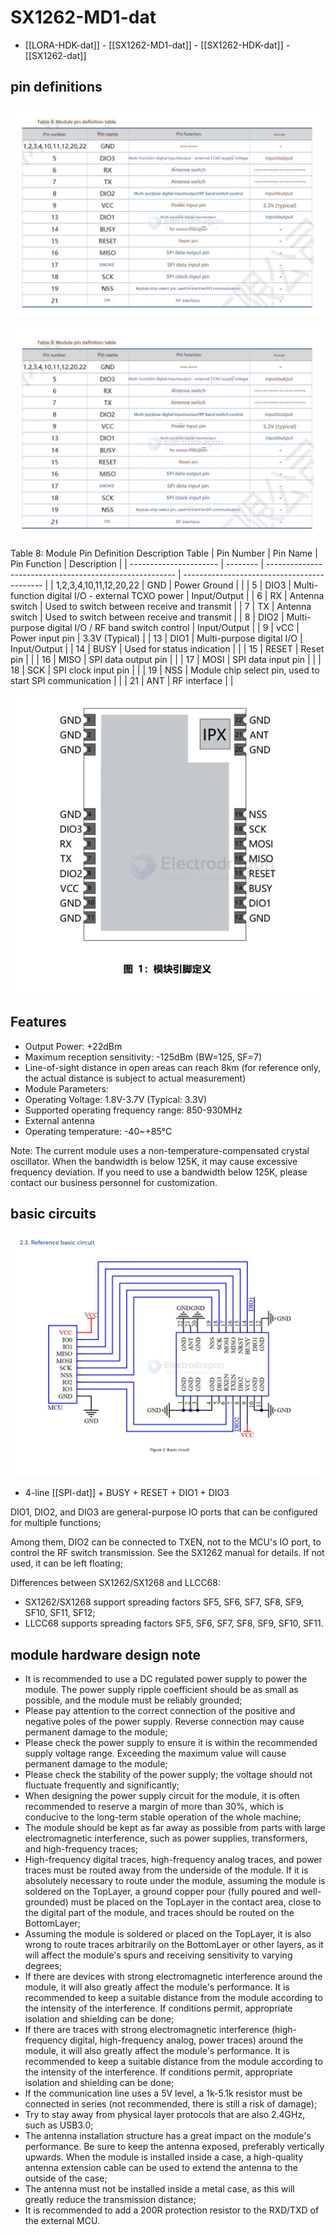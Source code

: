 
# SX1262-MD1-dat

- [[LORA-HDK-dat]] - [[SX1262-MD1-dat]] - [[SX1262-HDK-dat]] - [[SX1262-dat]]

## pin definitions 



![](2025-06-23-17-49-56.png)


![](2025-06-23-17-49-56.png)


Table 8: Module Pin Definition Description Table
| Pin Number             | Pin Name | Pin Function                                            | Description                                 |
| ---------------------- | -------- | ------------------------------------------------------- | ------------------------------------------- |
| 1,2,3,4,10,11,12,20,22 | GND      | Power Ground                                            |                                             |
| 5                      | DIO3     | Multi-function digital I/O - external TCXO power        | Input/Output                                |
| 6                      | RX       | Antenna switch                                          | Used to switch between receive and transmit |
| 7                      | TX       | Antenna switch                                          | Used to switch between receive and transmit |
| 8                      | DIO2     | Multi-purpose digital I/O / RF band switch control      | Input/Output                                |
| 9                      | vCC      | Power input pin                                         | 3.3V (Typical)                              |
| 13                     | DIO1     | Multi-purpose digital I/O                               | Input/Output                                |
| 14                     | BUSY     | Used for status indication                              |                                             |
| 15                     | RESET    | Reset pin                                               |                                             |
| 16                     | MISO     | SPI data output pin                                     |                                             |
| 17                     | MOSI     | SPI data input pin                                      |                                             |
| 18                     | SCK      | SPI clock input pin                                     |                                             |
| 19                     | NSS      | Module chip select pin, used to start SPI communication |                                             |
| 21                     | ANT      | RF interface                                            |                                             |

![](2025-06-23-18-03-13.png)

## Features 

- Output Power: +22dBm
- Maximum reception sensitivity: -125dBm (BW=125, SF=7)
- Line-of-sight distance in open areas can reach 8km (for reference only, the actual distance is subject to actual measurement)
- Module Parameters:
- Operating Voltage: 1.8V-3.7V (Typical: 3.3V)
- Supported operating frequency range: 850-930MHz
- External antenna
- Operating temperature: -40~+85°C
  
Note: The current module uses a non-temperature-compensated crystal oscillator. When the bandwidth is below 125K, it may cause excessive frequency deviation. If you need to use a bandwidth below 125K, please contact our business personnel for customization.


## basic circuits 

![](2025-06-23-18-03-55.png)


- 4-line [[SPI-dat]] + BUSY + RESET + DIO1 + DIO3

DIO1, DIO2, and DIO3 are general-purpose IO ports that can be configured for multiple functions;

Among them, DIO2 can be connected to TXEN, not to the MCU's IO port, to control the RF switch transmission. See the SX1262 manual for details. If not used, it can be left floating;


Differences between SX1262/SX1268 and LLCC68:

- SX1262/SX1268 support spreading factors SF5, SF6, SF7, SF8, SF9, SF10, SF11, SF12;
- LLCC68 supports spreading factors SF5, SF6, SF7, SF8, SF9, SF10, SF11.





## module hardware design note 


- It is recommended to use a DC regulated power supply to power the module. The power supply ripple coefficient should be as small as possible, and the module must be reliably grounded;
- Please pay attention to the correct connection of the positive and negative poles of the power supply. Reverse connection may cause permanent damage to the module;
- Please check the power supply to ensure it is within the recommended supply voltage range. Exceeding the maximum value will cause permanent damage to the module;
- Please check the stability of the power supply; the voltage should not fluctuate frequently and significantly;
- When designing the power supply circuit for the module, it is often recommended to reserve a margin of more than 30%, which is conducive to the long-term stable operation of the whole machine;
- The module should be kept as far away as possible from parts with large electromagnetic interference, such as power supplies, transformers, and high-frequency traces;
- High-frequency digital traces, high-frequency analog traces, and power traces must be routed away from the underside of the module. If it is absolutely necessary to route under the module, assuming the module is soldered on the TopLayer, a ground copper pour (fully poured and well-grounded) must be placed on the TopLayer in the contact area, close to the digital part of the module, and traces should be routed on the BottomLayer;
- Assuming the module is soldered or placed on the TopLayer, it is also wrong to route traces arbitrarily on the BottomLayer or other layers, as it will affect the module's spurs and receiving sensitivity to varying degrees;
- If there are devices with strong electromagnetic interference around the module, it will also greatly affect the module's performance. It is recommended to keep a suitable distance from the module according to the intensity of the interference. If conditions permit, appropriate isolation and shielding can be done;
- If there are traces with strong electromagnetic interference (high-frequency digital, high-frequency analog, power traces) around the module, it will also greatly affect the module's performance. It is recommended to keep a suitable distance from the module according to the intensity of the interference. If conditions permit, appropriate isolation and shielding can be done;
- If the communication line uses a 5V level, a 1k-5.1k resistor must be connected in series (not recommended, there is still a risk of damage);
- Try to stay away from physical layer protocols that are also 2.4GHz, such as USB3.0;
- The antenna installation structure has a great impact on the module's performance. Be sure to keep the antenna exposed, preferably vertically upwards. When the module is installed inside a case, a high-quality antenna extension cable can be used to extend the antenna to the outside of the case;
- The antenna must not be installed inside a metal case, as this will greatly reduce the transmission distance;
- It is recommended to add a 200R protection resistor to the RXD/TXD of the external MCU.